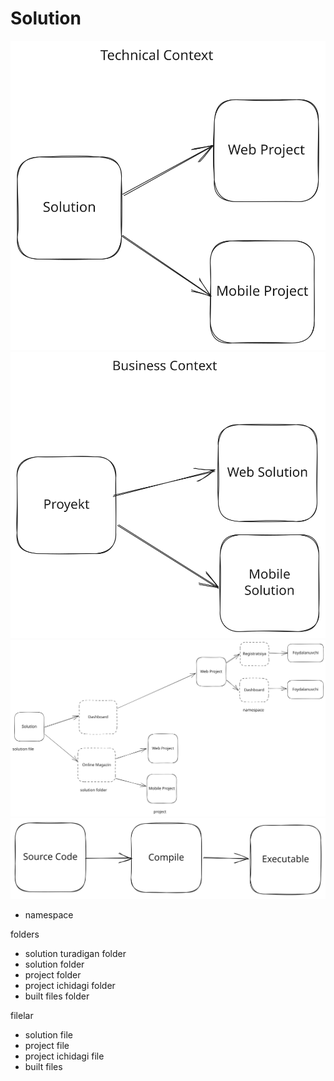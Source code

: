 # Solution

<img src=".gitbook/assets/file.excalidraw (1).svg" alt="" class="gitbook-drawing">

<img src=".gitbook/assets/file.excalidraw (2).svg" alt="" class="gitbook-drawing">

<img src=".gitbook/assets/file.excalidraw.svg" alt="" class="gitbook-drawing">



<img src=".gitbook/assets/file.excalidraw (3).svg" alt="" class="gitbook-drawing">



* namespace

folders

* solution turadigan folder
* solution folder
* project folder
* project ichidagi folder
* built files folder

filelar

* solution file
* project file
* project ichidagi file
* built files

